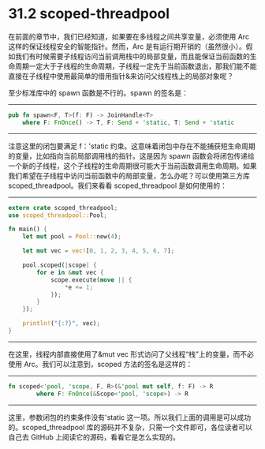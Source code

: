 # 31.2 scoped-threadpool

在前面的章节中，我们已经知道，如果要在多线程之间共享变量，必须使用 Arc 这样的保证线程安全的智能指针。然而，Arc 是有运行期开销的（虽然很小）。假如我们有时候需要子线程访问当前调用栈中的局部变量，而且能保证当前函数的生命周期一定大于子线程的生命周期，子线程一定先于当前函数退出，那我们能不能直接在子线程中使用最简单的借用指针&来访问父线程栈上的局部对象呢？

至少标准库中的 spawn 函数是不行的。spawn 的签名是：

---

```rust
pub fn spawn<F, T>(f: F) -> JoinHandle<T>
    where F: FnOnce() -> T, F: Send + 'static, T: Send + 'static
```

---

注意这里的闭包要满足 f：'static 约束。这意味着闭包中存在不能捕获短生命周期的变量，比如指向当前局部调用栈的指针。这是因为 spawn 函数会将闭包传递给一个新的子线程，这个子线程的生命周期很可能大于当前函数调用生命周期。如果我们希望在子线程中访问当前函数中的局部变量，怎么办呢？可以使用第三方库 scoped\_threadpool。我们来看看 scoped\_threadpool 是如何使用的：

---

```rust
extern crate scoped_threadpool;
use scoped_threadpool::Pool;

fn main() {
    let mut pool = Pool::new(4);

    let mut vec = vec![0, 1, 2, 3, 4, 5, 6, 7];

    pool.scoped(|scope| {
        for e in &mut vec {
            scope.execute(move || {
                *e += 1;
            });
        }
    });

    println!("{:?}", vec);
}
```

---

在这里，线程内部直接使用了&mut vec 形式访问了父线程“栈”上的变量，而不必使用 Arc。我们可以注意到，scoped 方法的签名是这样的：

---

```rust
fn scoped<'pool, 'scope, F, R>(&'pool mut self, f: F) -> R
        where F: FnOnce(&Scope<'pool, 'scope>) -> R
```

---

这里，参数闭包的约束条件没有'static 这一项。所以我们上面的调用是可以成功的。scoped\_threadpool 库的源码并不复杂，只需一个文件即可，各位读者可以自己去 GitHub 上阅读它的源码，看看它是怎么实现的。
